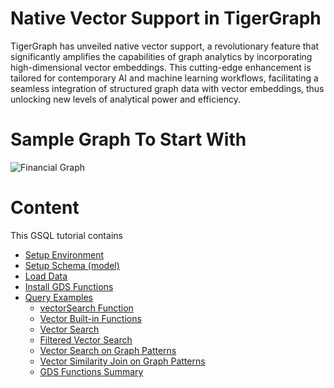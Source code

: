 # Native Vector Support in TigerGraph

TigerGraph has unveiled native vector support, a revolutionary feature that significantly amplifies the capabilities of graph analytics by incorporating high-dimensional vector embeddings. This cutting-edge enhancement is tailored for contemporary AI and machine learning workflows, facilitating a seamless integration of structured graph data with vector embeddings, thus unlocking new levels of analytical power and efficiency.

# Sample Graph To Start With <a name="top"></a>
![Financial Graph](https://raw.githubusercontent.com/tigergraph/ecosys/master/demos/guru_scripts/docker/tutorial/4.x/FinancialGraph.jpg)

# Content
This GSQL tutorial contains 
- [Setup Environment](#setup-environment)
- [Setup Schema (model)](#setup-schema)
- [Load Data](#load-data)
- [Install GDS Functions](#install-gds-functions)
- [Query Examples](#query-examples)
  - [vectorSearch Function](#vectorsearch-function)
  - [Vector Built-in Functions](#vector-built-in-functions)
  - [Vector Search](#vector-search)
  - [Filtered Vector Search](#filtered-vector-search)
  - [Vector Search on Graph Patterns](#vector-search-on-graph-patterns)
  - [Vector Similarity Join on Graph Patterns](#vector-similarity-join-on-graph-patterns)
  - [GDS Functions Summary](#gds-functions-summary)
